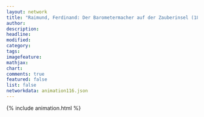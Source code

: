 ```yaml
---
layout: network
title: "Raimund, Ferdinand: Der Barometermacher auf der Zauberinsel (1823)"
author:
description:
headline:
modified:
category:
tags:
imagefeature: 
mathjax: 
chart: 
comments: true
featured: false
list: false
networkdata: animation116.json
---
```

{% include animation.html %}
